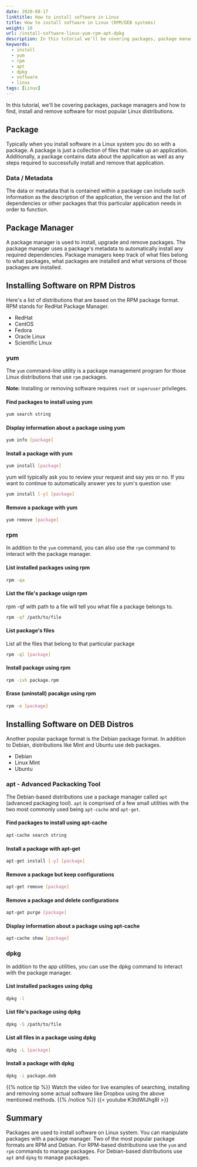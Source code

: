 ```yaml
---
date: 2020-08-17
linktitle: How to install software in Linux
title: How to install software in Linux (RPM/DEB systems)
weight: 10
url: /install-software-linux-yum-rpm-apt-dpkg
description: In this tutorial we'll be covering packages, package managers and how to find, install and remove software for most popular Linux distributions. RPM/DEB based.
keywords:
  - install
  - yum
  - rpm
  - apt
  - dpkg
  - software
  - linux
tags: [Linux] 
---
```

<meta property="og:image" content="https://tutswiki.com/img/tutswiki-logo.png"/>
<meta name="twitter:card" content="summary" />
<meta name="twitter:title" content="How to install software in Linux (RPM/DEB systems)" />
<meta name=”twitter:description” content="In this tutorial we'll be covering packages, package managers and how to find, install and remove software for most popular Linux distributions. RPM/DEB based." />

In this tutorial, we'll be covering packages, package managers and how to find, install and remove software for most popular Linux distributions.

## Package
Typically when you install software in a Linux system you do so with a package. A package is just a collection of files that make up an application. Additionally, a package contains data about the application as well as any steps required to successfully install and remove that application. 

### Data / Metadata
The data or metadata that is contained within a package can include such information as the description of the application, the version and the list of dependencies or other packages that this particular application needs in order to function.

## Package Manager
A package manager is used to install, upgrade and remove packages. The package manager uses a package's metadata to automatically install any required dependencies. Package managers keep track of what files belong to what packages, what packages are installed and what versions of those packages are installed.

## Installing Software on RPM Distros
Here's a list of distributions that are based on the RPM package format. RPM stands for RedHat Package Manager.

- RedHat
- CentOS
- Fedora
- Oracle Linux
- Scientific Linux

### yum
The `yum` command-line utility is a package management program for those Linux distributions that use `rpm` packages. 

**Note:** Installing or removing software requires `root` or `superuser` privileges.

#### Find packages to install using yum
```bash
yum search string
```

#### Display information about a package using yum
```bash
yum info [package]
```

#### Install a package with yum
```bash
yum install [package]
```
yum will typically ask you to review your request and say yes or no. If you want to continue to automatically answer yes to yum's question use:
```bash
yum install [-y] [package]
```

#### Remove a package with yum
```bash
yum remove [package]
```

### rpm
In addition to the `yum` command, you can also use the `rpm` command to interact with the package manager.  

#### List installed packages using rpm
```bash
rpm -qa
```

#### List the file's package usign rpm
rpm -qf with path to a file will tell you what file a package belongs to.
```bash
rpm -qf /path/to/file
```

#### List package's files
List all the files that belong to that particular package
```bash
rpm -ql [package]
```

#### Install package using rpm
```bash
rpm -ivh package.rpm
```

#### Erase (uninstall) pacakge using rpm
```bash
rpm -e [package]
```

<script async src="https://pagead2.googlesyndication.com/pagead/js/adsbygoogle.js"></script>
<ins class="adsbygoogle"
     style="display:block; text-align:center;"
     data-ad-layout="in-article"
     data-ad-format="fluid"
     data-ad-client="ca-pub-9878675755379402"
     data-ad-slot="5842766387"></ins>
<script>
     (adsbygoogle = window.adsbygoogle || []).push({});
</script>

## Installing Software on DEB Distros
Another popular package format is the Debian package format. In addition to Debian, distributions like Mint and Ubuntu use deb packages.

- Debian
- Linux Mint
- Ubuntu

### apt - Advanced Packacking Tool
The Debian-based distributions use a package manager called `apt` (advanced packaging tool). `apt` is comprised of a few small utilities with the two most commonly used being `apt-cache` and `apt-get`.

#### Find packages to install using apt-cache
```bash
apt-cache search string
```

#### Install a package with apt-get
```bash
apt-get install [-y] [package]
```

#### Remove a package but keep configurations
```bash
apt-get remove [package]
```

#### Remove a package and delete configurations
```bash
apt-get purge [package]
```

#### Display information about a package using apt-cache
```bash
apt-cache show [package]
```

### dpkg
In addition to the app utilities, you can use the dpkg command to interact with the package manager.

#### List installed packages using dpkg
```bash
dpkg -l
```

#### List file's package using dpkg
```bash
dpkg -S /path/to/file
```

#### List all files in a package using dpkg
```bash
dpkg -L [package]
```

#### Install a package with dpkg
```bash
dpkg -i package.deb
```

{{% notice tip %}}
Watch the video for live examples of searching, installing and removing some actual software like Dropbox using the above mentioned methods.
{{% /notice %}}
{{< youtube K3tdWIJhg8I >}}

## Summary
Packages are used to install software on Linux system. You can manipulate packages with a package manager. Two of the most popular package formats are RPM and Debian. For RPM-based distributions use the `yum` and `rpm` commands to manage packages. For Debian-based distributions use `apt` and `dpkg` to manage packages.